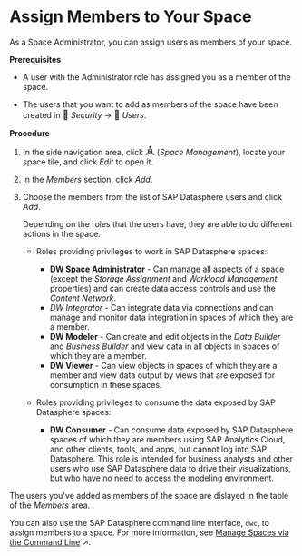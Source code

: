 <!-- loio9d59fe511ae644d98384897443054c16 -->

<link rel="stylesheet" type="text/css" href="css/sap-icons.css"/>

# Assign Members to Your Space

As a Space Administrator, you can assign users as members of your space.



**Prerequisites**

-   A user with the Administrator role has assigned you as a member of the space.

-   The users that you want to add as members of the space have been created in <span style="font-size:16px;"><span class="FPA-icons"></span></span> *Security* → <span style="font-size:16px;"><span class="FPA-icons"></span></span> *Users*.


**Procedure**

1.  In the side navigation area, click ![](Integrating-Data-Via-Database-Users/Open-SQL-Schema/images/Space_Management_a868247.png) \(*Space Management*\), locate your space tile, and click *Edit* to open it.

2.  In the *Members* section, click *Add*.

3.  Choose the members from the list of SAP Datasphere users and click *Add*.

    Depending on the roles that the users have, they are able to do different actions in the space:

    -   Roles providing privileges to work in SAP Datasphere spaces:
        -   **DW Space Administrator** - Can manage all aspects of a space \(except the *Storage Assignment* and *Workload Management* properties\) and can create data access controls and use the *Content Network*.
        -   *DW Integrator* - Can integrate data via connections and can manage and monitor data integration in spaces of which they are a member.
        -   **DW Modeler** - Can create and edit objects in the *Data Builder* and *Business Builder* and view data in all objects in spaces of which they are a member.
        -   **DW Viewer** - Can view objects in spaces of which they are a member and view data output by views that are exposed for consumption in these spaces.

    -   Roles providing privileges to consume the data exposed by SAP Datasphere spaces:
        -   **DW Consumer** - Can consume data exposed by SAP Datasphere spaces of which they are members using SAP Analytics Cloud, and other clients, tools, and apps, but cannot log into SAP Datasphere. This role is intended for business analysts and other users who use SAP Datasphere data to drive their visualizations, but who have no need to access the modeling environment.



The users you've added as members of the space are dislayed in the table of the *Members* area.

You can also use the SAP Datasphere command line interface, `dwc`, to assign members to a space. For more information, see [Manage Spaces via the Command Line](https://help.sap.com/viewer/935116dd7c324355803d4b85809cec97/DEV_CURRENT/en-US/5eac5b71e2d34c32b63f3d8d47a0b1d0.html "You can use the SAP Datasphere command line interface, datasphere, to create, read, update, and delete spaces. You can set space properties, assign (or remove) members, create database users, create or update objects (tables, views, and data access controls), and associate HDI containers to a space.") :arrow_upper_right:.

